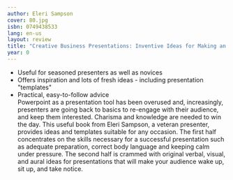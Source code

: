 ```yaml
---
author: Eleri Sampson
cover: 80.jpg
isbn: 0749438533
lang: en-us
layout: review
title: "Creative Business Presentations: Inventive Ideas for Making an Instant Impact"
year: 0
---
```


- Useful for seasoned presenters as well as novices
- Offers inspiration and lots of fresh ideas - including presentation "templates"
- Practical, easy-to-follow advice  
  Powerpoint as a presentation tool has been overused and, increasingly, presenters are going back to basics to re-engage with their audience, and keep them interested. Charisma and knowledge are needed to win the day. This useful book from Eleri Sampson, a veteran presenter, provides ideas and templates suitable for any occasion. The first half concentrates on the skills necessary for a successful presentation such as adequate preparation, correct body language and keeping calm under pressure. The second half is crammed with original verbal, visual, and aural ideas for presentations that will make your audience wake up, sit up, and take notice.
